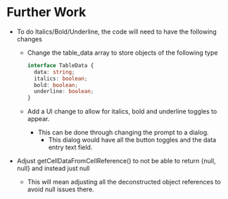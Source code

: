 # Further Work

- To do Italics/Bold/Underline, the code will need to have the following changes

  - Change the table_data array to store objects of the following type

    ```ts
    interface TableData {
      data: string;
      italics: boolean;
      bold: boolean;
      underline: boolean;
    }
    ```

  - Add a UI change to allow for italics, bold and underline toggles to appear.
    - This can be done through changing the prompt to a dialog.
      - This dialog would have all the button toggles and the data entry text field.

- Adjust getCellDataFromCellReference() to not be able to return {null, null} and instead just null
  - This will mean adjusting all the deconstructed object references to avoid null issues there.
